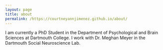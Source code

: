 ```yaml
---
layout: page
title: about
permalink: /https://courtneyannjimenez.github.io/about/
---
```


I am currently a PhD Student in the Department of Psychological and Brain Sciences at Dartmouth College. 
I work with Dr. Meghan Meyer in the Dartmouth Social Neuroscience Lab.
